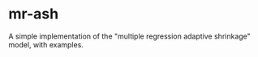 # mr-ash

A simple implementation of the "multiple regression adaptive
shrinkage" model, with examples.
